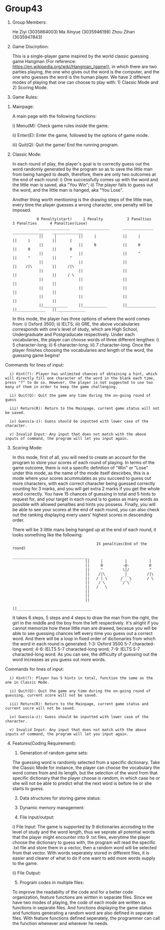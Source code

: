 # Group43

1. Group Members:

    He Ziyi (3035864003)
    Ma Xinyue (3035946198)
    Zhou Zihan (3035947843)

2. Game Discirption:

    This is a single-player game inspired by the world classic guessing game Hangman (For reference: https://en.wikipedia.org/wiki/Hangman_(game)), in which there are two parties playing, the one who gives out the word is the computer, and the one who guesses the word is the human player. We have 2 different modes of playing that one can choose to play with: 1) Classic Mode and 2) Scoring Mode.

3. Game Rules:

  1) Mainpage:

      A main page with the following functions:

      i) Menu(M): Check game rules inside the game.

      ii) Enter(E): Enter the game, followed by the options of game mode.

      iii) Quit(Q): Quit the game/ End the running program.

  
  2) Classic Mode:

     In each round of play, the player's goal is to correctly guess out the word randomly generated by the program so as to save the little man from being hanged to death, therefore, there are only two outcomes at the end of each round: i) One successfully comes up with the word and the little man is saved, aka "You Win"; ii) The player fails to guess out the word, and the little man is hanged, aka "You Lose".
     
     Another thing worth mentioning is the drawing steps of the little man, every time the player guesses a wrong character, one penalty will be imposed.
     
                    0 Penalty(start)     1 Penalty           2 Panalties       3 Panalties      4 Panalties(Lose)
                     ______________    ______________      ______________     ______________    ______________
                     ||     |          ||     |            ||     |           ||     |          ||      |
                     ||                ||     0            ||     0           ||     0          ||      0
                     ||                ||                  ||     "           ||     "          ||      "
                     ||                ||                  ||                 ||    /|\         ||     /|\
                     ||                ||                  ||                 ||                ||     / \
                     ||                ||                  ||                 ||                ||
                     ||                ||                  ||                 ||                ||
                     ||                ||                  ||                 ||                ||
                     ||___________     ||___________       ||_____________    ||_____________   ||_____________ 

     In this mode, the player has three options of where the word comes from: i) Oxford 3500; ii) IELTS; iii) GRE, the above vocabularies corresponds with one's level of study, which are High School, Undergraduate and Postgraducate respectively. Under each vocabularies, the player can choose words of three different lengthes: i) 5 character-long; ii) 6 character-long; iii) 7 character-long. Once the player finishes choosing the vocabularies and length of the word, the guessing game begins!

Commands for lines of input:

      i) Hint(?): Player has unlimited chances of obtaining a hint, which will directly fill one character of the word in the blank each time, press "?" to do so. However, the player is not suggested to use too many of them in order to keep the game challenging.
      
      ii) Quit(Q): Quit the game any time during the on-going round of guess

      iii) Return(R): Return to the Mainpage, current game status will not be saved.

      iv) Guess(a-z): Guess should be inputted with lower case of the character.

      v) Invalid Input: Any input that does not match with the above inputs of command, the program will let you input again.
      
   
   3) Scoring Mode:

      In this mode, first of all, you will need to create an account for the program to store your scores of each round of playing. In terms of the game outcome, there is not a specific definition of "Win" or "Lose" under this mode, as the name of the mode itself descirbes, this is a mode where your scores acummulates as you succeed to guess out more characters, with each correct character being guessed correctly counting for 3 marks, and you will get extra 2 marks if you get the whole word correctly. You have 15 chances of guessing in total and 5 hints to request for, and your target in each round is to guess as many words as possible with allowed penalties and hints you possess. Finally, you will be able to see your scores at the end of each round, you can also check out the ranking displaying every users' highest scores in descending order.

       There will be 3 little mans being hanged up at the end of each round, it looks something like the following:
       
                                                15 penalties(End of the round)
                                            ___________________________________ 
                                           ||     |          |          |      
                                           ||     0         -@-         0      
                                           ||     "         \|/         "    
                                           ||    /|\         |         /|\    
                                           ||   / | \      /```\       / \   
                                           ||    / \       `/`\`              
                                           ||   /   \                          
                                           ||                                  
                                           ||                                  
                                           ||                                  
                                           ||__________________________________
        
        It takes 6 steps, 5 steps and 4 steps to draw the man from the right, the girl in the middle and the boy from the left respectively. It's alright if you cannot memorize how these little man are drawed, becasue you will be able to see guessing chances left every time you guess out a correct word. And there will be a loop in fixed order of dictionaries from which the word in each round is generated: 1-3: Oxford 3500 5-7 characted-long word; 4-6: IELTS 5-7 characted-long word; 7-9: IELTS 5-7 characted-long word. As you can see, the difficulty of guessing out the word increases as you guess out more words.     
        
Commands for lines of input:

      i) Hint(?): Player has 5 hints in total, function the same as the one in Classic Mode.
      
      ii) Quit(Q): Quit the game any time during the on-going round of guessing, current score will not be saved.

      iii) Return(R): Return to the Mainpage, current game status and current socre will not be saved.

      iv) Guess(a-z): Guess should be inputted with lower case of the character.
      
      v) Invalid Input: Any input that does not match with the above inputs of command, the program will let you input again.
      
4. Features(Coding Requirement):
    
    1) Generation of random game sets: 
    
    The guessing word is randomly selected from a specific dictionary. Take the Classic Mode for instance, the player can choose the vocabulary the word comes from and its length, but the selection of the word from that specific dictionary that the player choose is random, in which case he or she will not be able to predict what the next word is before he or she starts to guess.
    
    2) Data structures for storing game status:
    
    3) Dynamic memory management:
    
    4) File input/output:
    
    i) File Input: The game is supported by 9 dictionaries accroding to the level of study and the word length, thus we seprate all potential words that the player might encounter into 9 .txt files, everytime the player choose the dictionary to guess with, the program will read the specific .txt file and store them in a vector, then a random word will be selected from that vector. With words seperately stored in different files, it is easier and clearer of what to do if one want to add more words supply to the game.
    
    ii) File Output:
    
    5) Program codes in multiple files:

    To improve the readabilty of the code and for a better code organization, feature functions are wirtten in separate files. Since we have two modes of playing, the code of each mode are written as functions in separate files. And functions displaying the game status and functions generating a random word are also defined in separate files. With feature functions defined seperately, the programmer can call the function whenever and wherever he needs.
